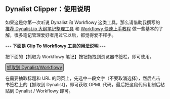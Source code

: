 ## Dynalist Clipper：使用说明

如果这是你第一次听说 Dynalist 和 Workflowy 这类工具，那么请借助我撰写的 [推荐 Dynalist.io 大纲笔记整理工具](https://www.zhihu.com/question/20491194/answer/87957399) 和 [Workflowy 快速上手教程](https://zhuanlan.zhihu.com/p/26824614) 做一些基本的了解，很多笔记管理爱好者用过它以后，都觉得爱不释手。

**--- 下面是 Clip To Workflowy 工具的用法说明 ---**

把下面的【抓取为 Workflowy 笔记】按钮拖拽到浏览器书签栏，即可使用。

<div>
<p><a id="bookmarklet" style="border:2px solid dimgray;border-radius:5px;padding:3px;background-color:silver;" href="javascript:void%20function(){(function(){function%20e(e){var%20o=e.replace(/%26/g,%22%26amp;amp;%22).replace(/%3C/g,%22%26amp;lt;%22).replace(/%3E/g,%22%26amp;gt;%22).replace(/%22/g,%22%26quot;%22).replace(/(\n)/g,%22%26%2310;%22);return%20o}var%20o=%22https://workflowy.com/%23%22,t=e(document.title),n=e(location.href)+%22%20%22,l=e(window.getSelection().toString()),r=l.search(/[.;:%3F!。；：？！\r\n]/),i=l.substring(0,r+1),a=location.href.indexOf(%22workflowy.com/%23%22),c=!!window.chrome;if(-1!==a)var%20t=%22%26lt;i%26gt;参见%26quot;%22+t.replace(/%20-%20WorkFlowy$/,%22%22)+%22%26quot;%26lt;/i%26gt;%22;var%20u='%3C%3Fxml%20version=%221.0%22%3F%3E%3Copml%20version=%222.0%22%3E%20%20%3Chead%3E%20%20%20%20%3CownerEmail%3Eusername%40workflowy.com%3C/ownerEmail%3E%20%20%3C/head%3E%20%20%3Cbody%3E%20%20%20%20%3Coutline%20text=%22'+i+'%22%20%3E%20%20%20%20%20%20%3Coutline%20text=%22关注的重点%22%20_note=%22'+l+'%22%20/%3E%20%20%20%20%20%20%3Coutline%20text=%22关注的理由%22%20_note=%22我为何会收藏这个网址？%22%20/%3E%20%20%20%20%20%20%3Coutline%20text=%22传送门%22%20%3E%20%20%20%20%20%20%20%20%3Coutline%20text=%22'+t+'%22%20_note=%22'+n+'%22%20/%3E%3C/outline%3E%20%20%20%20%3C/outline%3E%20%20%3C/body%3E%3C/opml%3E';if(c%26%26u.length%3E2e3)window.open(%22%22+o+%22/%3Fq=%22+encodeURIComponent(u));else{var%20m=prompt(%22%20%20请复制下列文字%20(Ctrl%20+%20C)%20或%20(Cmd%20+%20C)%20\n\n%20%20并打开%20Workflowy%20页签粘贴为新的笔记条目\n%22,u);if(null===m)return;-1!==a%26%26(location.href=o)}})()}();">抓取到 Dynalist/Workflowy</a></p>
</div>

在需要抽取标题和 URL 的网页上，先选中一段文字（不要取消选择），然后点击书签栏上的【抓取到 Dynalist】，即可获取 OPML 代码，最后把这段代码复制后粘贴到 Dynalist / Workflowy 即可。
